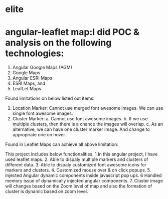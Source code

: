 # elite
# angular-leaflet map:I did POC & analysis on the following technologies:
1.	Angular Google Maps (AGM)
2.	Google Maps
3.	Angular ESRI Maps
4.	ESRI Maps, and
5.	LeafLet Maps

Found limitations on below listed out items:

1.	Location Marker: Cannot use merged font awesome images. We can use single font awesome images.
2.	Cluster Marker:
a.	Cannot use font awesome images.
b.	If we use multiple clusters, then there is a chance the images will overlap.
c.	As an alternative, we can have one cluster marker image. And change to appropriate one on hover.

Found in Leaflet Maps can achieve all above limitation:

This project includes below functionalities.
1.In this angular project, I have used leaflet maps.
2. Able to dispaly multiple markers and clusters of different data.
3. Able to dispaly customized font awesome icons for markers and clusters.
4. Customized  mouse over & on click popups.
5. Injected Angular dynamic components inside javascript pop ups.
6  Handled memory issue of dynamically injected angular components.
7. Cluster image will changes based on the Zoom level of map and also the formation of cluster is dynamic based on zoom level.
